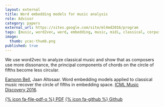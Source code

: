 ```yaml
---
layout: external
title: Word embedding models for music analysis
role: Advisor
category: papers
external_url: https://sites.google.com/site/ml4md2016/program
tags: [music, word2vec, word, embedding, music, midi, classical, corpus, yale]
image:
  thumb: ycac-thumb.png
published: true
---
```


We use word2vec to analyze classical music and show that as composers use more dissonance, the principal components of chords on the circle of fifths become less circular.

[Eamonn Bell](http://www.eamonnbell.com/), Jaan Altosaar. Word embedding models applied to classical music recover the circle of fifths in embedding space. [ICML Music Discovery 2016](https://sites.google.com/site/ml4md2016/program).

[{% icon fa-file-pdf-o %} PDF](https://docs.google.com/viewer?a=v&pid=sites&srcid=ZGVmYXVsdGRvbWFpbnxtbDRtZDIwMTZ8Z3g6NTUwZThmNTcxODcxMWVmYQ) [{% icon fa-github %} Github](https://github.com/eamonnbell/music-mining)